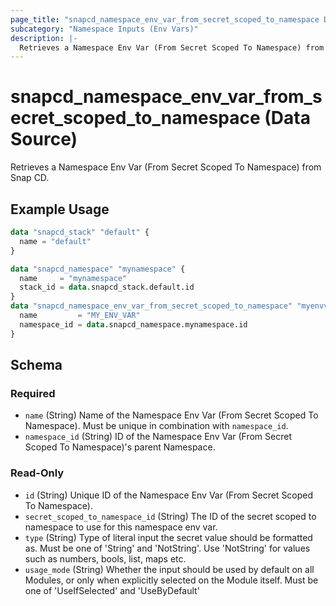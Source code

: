 ```yaml
---
page_title: "snapcd_namespace_env_var_from_secret_scoped_to_namespace Data Source - snapcd"
subcategory: "Namespace Inputs (Env Vars)"
description: |-
  Retrieves a Namespace Env Var (From Secret Scoped To Namespace) from Snap CD.
---
```


# snapcd_namespace_env_var_from_secret_scoped_to_namespace (Data Source)

Retrieves a Namespace Env Var (From Secret Scoped To Namespace) from Snap CD.


## Example Usage

```terraform
data "snapcd_stack" "default" {
  name = "default"
}

data "snapcd_namespace" "mynamespace" {
  name     = "mynamespace"
  stack_id = data.snapcd_stack.default.id
}
data "snapcd_namespace_env_var_from_secret_scoped_to_namespace" "myenvvar" {
  name         = "MY_ENV_VAR"
  namespace_id = data.snapcd_namespace.mynamespace.id
}
```

<!-- schema generated by tfplugindocs -->
## Schema

### Required

- `name` (String) Name of the Namespace Env Var (From Secret Scoped To Namespace).  Must be unique in combination with `namespace_id`.
- `namespace_id` (String) ID of the Namespace Env Var (From Secret Scoped To Namespace)'s parent Namespace.

### Read-Only

- `id` (String) Unique ID of the Namespace Env Var (From Secret Scoped To Namespace).
- `secret_scoped_to_namespace_id` (String) The ID of the secret scoped to namespace to use for this namespace env var.
- `type` (String) Type of literal input the secret value should be formatted as. Must be one of 'String' and 'NotString'. Use 'NotString' for values such as numbers, bools, list, maps etc.
- `usage_mode` (String) Whether the input should be used by default on all Modules, or only when explicitly selected on the Module itself. Must be one of 'UseIfSelected' and 'UseByDefault'
